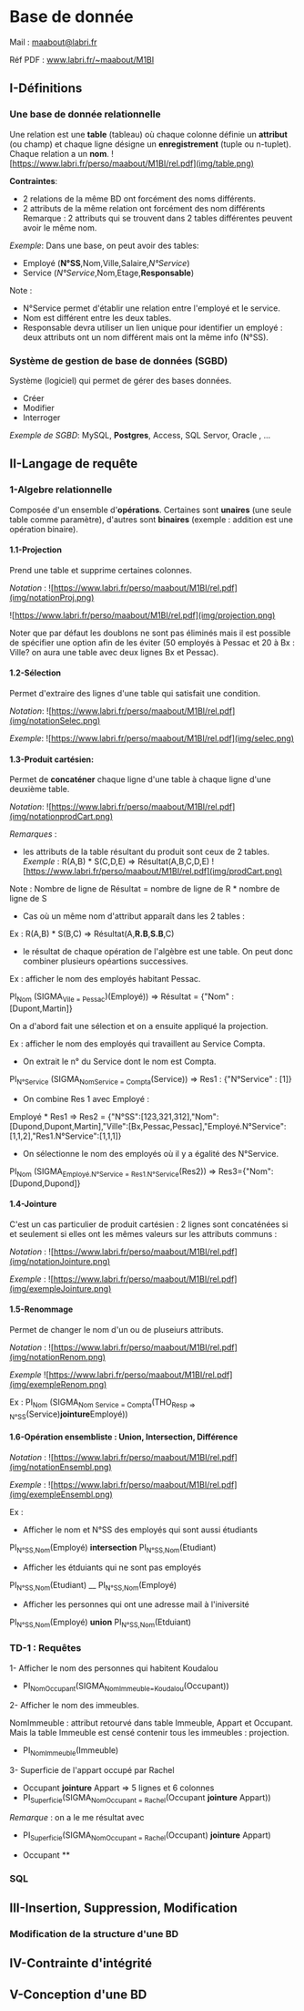 # Base de donnée

Mail : maabout@labri.fr

Réf PDF : www.labri.fr/~maabout/M1BI

## I-Définitions
### Une base de donnée relationnelle
Une relation est une **table** (tableau) où chaque colonne définie un **attribut** (ou champ) et chaque ligne désigne un **enregistrement** (tuple ou n-tuplet).
Chaque relation a un **nom**.
![https://www.labri.fr/perso/maabout/M1BI/rel.pdf](img/table.png)

**Contraintes**:
+ 2 relations de la même BD ont forcément des noms différents.
+ 2 attributs de la même relation ont forcément des nom différents
Remarque : 2 attributs qui se trouvent dans 2 tables différentes peuvent avoir le même nom.

*Exemple*:
Dans une base, on peut avoir des tables:
+ Employé (**N°SS**,Nom,Ville,Salaire,*N°Service*)
+ Service (*N°Service*,Nom,Etage,**Responsable**)

Note : 
+ N°Service permet d'établir une relation entre l'employé et le service. 
+ Nom est différent entre les deux tables. 
+ Responsable devra utiliser un lien unique pour identifier un employé : deux attributs ont un nom différent mais ont la même info (N°SS).

### Système de gestion de base de données (SGBD)
Système (logiciel) qui permet de gérer des bases données.
+ Créer 
+ Modifier
+ Interroger 

*Exemple de SGBD*: MySQL, **Postgres**, Access, SQL Servor, Oracle , ...

## II-Langage de requête
### 1-Algebre relationnelle
Composée d'un ensemble d'**opérations**. Certaines sont **unaires** (une seule table comme paramètre), d'autres sont **binaires** (exemple : addition est une opération binaire).

#### 1.1-Projection
Prend une table et supprime certaines colonnes.

*Notation* : 
![https://www.labri.fr/perso/maabout/M1BI/rel.pdf](img/notationProj.png)

![https://www.labri.fr/perso/maabout/M1BI/rel.pdf](img/projection.png)

Noter que par défaut les doublons ne sont pas éliminés mais il est possible de spécifier une option afin de les éviter (50 employés à Pessac et 20 à Bx : Ville? on aura une table avec deux lignes Bx et Pessac).

#### 1.2-Sélection
Permet d'extraire des lignes d'une table qui satisfait une condition.

*Notation*:
![https://www.labri.fr/perso/maabout/M1BI/rel.pdf](img/notationSelec.png)

*Exemple*:
![https://www.labri.fr/perso/maabout/M1BI/rel.pdf](img/selec.png)

#### 1.3-Produit cartésien:
Permet de **concaténer** chaque ligne d'une table à chaque ligne d'une deuxième table.

*Notation*:
![https://www.labri.fr/perso/maabout/M1BI/rel.pdf](img/notationprodCart.png)

*Remarques* : 
+ les attributs de la table résultant du produit sont ceux de 2 tables.
*Exemple* : R(A,B) * S(C,D,E) => Résultat(A,B,C,D,E)
![https://www.labri.fr/perso/maabout/M1BI/rel.pdf](img/prodCart.png)

Note : Nombre de ligne de Résultat = nombre de ligne de R * nombre de ligne de S

+ Cas où un même nom d'attribut apparaît dans les 2 tables : 

Ex : R(A,B) \* S(B,C) => Résultat(A,**R.B**,**S.B**,C)

+ le résultat de chaque opération de l'algèbre est une table. On peut donc combiner plusieurs opéartions successives.

Ex : afficher le nom des employés habitant Pessac.

PI<sub>Nom</sub> (SIGMA<sub>Vile = Pessac</sub>)(Employé)) => Résultat = {"Nom" :[Dupont,Martin]}

On a d'abord fait une sélection et on a ensuite appliqué la projection.

Ex : afficher le nom des employés qui travaillent au Service Compta. 
+ On extrait le n° du Service dont le nom est Compta.

PI<sub>N°Service</sub> (SIGMA<sub>NomService = Compta</sub>(Service)) => Res1 : {"N°Service" : [1]}

+ On combine Res 1 avec Employé :

Employé * Res1 => Res2 = {"N°SS":[123,321,312],"Nom":[Dupond,Dupont,Martin],"Ville":[Bx,Pessac,Pessac],"Employé.N°Service":[1,1,2],"Res1.N°Service":[1,1,1]}

+ On sélectionne le nom des employés où il y a égalité des N°Service.

PI<sub>Nom</sub> (SIGMA<sub>Employé.N°Service = Res1.N°Service</sub>(Res2)) => Res3={"Nom":[Dupond,Dupond]}

#### 1.4-Jointure
C'est un cas particulier de produit cartésien : 2 lignes sont concaténées si et seulement si elles ont les mêmes valeurs sur les attributs communs : 

*Notation* : 
![https://www.labri.fr/perso/maabout/M1BI/rel.pdf](img/notationJointure.png)

*Exemple* :
![https://www.labri.fr/perso/maabout/M1BI/rel.pdf](img/exempleJointure.png)

#### 1.5-Renommage
Permet de changer le nom d'un ou de pluseiurs attributs.

*Notation* : 
![https://www.labri.fr/perso/maabout/M1BI/rel.pdf](img/notationRenom.png)

*Exemple*
![https://www.labri.fr/perso/maabout/M1BI/rel.pdf](img/exempleRenom.png)

Ex : PI<sub>Nom</sub> (SIGMA<sub>Nom Service = Compta</sub>(THO<sub>Resp => N°SS</sub>(Service)**jointure**Employé))

#### 1.6-Opération ensembliste : Union, Intersection, Différence
*Notation* : 
![https://www.labri.fr/perso/maabout/M1BI/rel.pdf](img/notationEnsembl.png)

*Exemple* : 
![https://www.labri.fr/perso/maabout/M1BI/rel.pdf](img/exempleEnsembl.png)

Ex : 
+ Afficher le nom et N°SS des employés qui sont aussi étudiants 

PI<sub>N°SS,Nom</sub>(Employé) **intersection** PI<sub>N°SS,Nom</sub>(Etudiant)

+ Afficher les étduiants qui ne sont pas employés

PI<sub>N°SS,Nom</sub>(Etudiant) __ PI<sub>N°SS,Nom</sub>(Employé)

+ Afficher les personnes qui ont une adresse mail à l'iniversité

PI<sub>N°SS,Nom</sub>(Employé) **union** PI<sub>N°SS,Nom</sub>(Etduiant)

### TD-1 : Requêtes 
1- Afficher le nom des personnes qui habitent Koudalou

+ PI<sub>NomOccupant</sub>(SIGMA<sub>NomImmeuble=Koudalou</sub>(Occupant))

2- Afficher le nom des immeubles.

NomImmeuble : attribut retourvé dans table Immeuble, Appart et Occupant. Mais la table Immeuble est censé contenir tous les immeubles : projection.

+ PI<sub>NomImmeuble</sub>(Immeuble)

3- Superficie de l'appart occupé par Rachel

+ Occupant **jointure** Appart => 5 lignes et 6 colonnes
+ PI<sub>Superficie</sub>(SIGMA<sub>NomOccupant = Rachel</sub>(Occupant **jointure** Appart))

*Remarque* : on a le me résultat avec 
+ PI<sub>Superficie</sub>(SIGMA<sub>NomOccupant = Rachel</sub>(Occupant) **jointure** Appart) 

+ Occupant **
### SQL
## III-Insertion, Suppression, Modification
### Modification de la structure d'une BD
## IV-Contrainte d'intégrité
## V-Conception d'une BD
